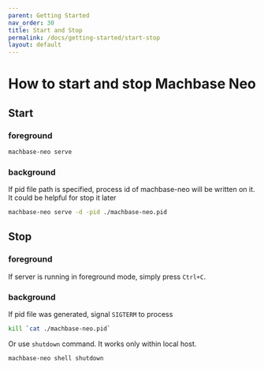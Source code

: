 ```yaml
---
parent: Getting Started
nav_order: 30
title: Start and Stop
permalink: /docs/getting-started/start-stop
layout: default
---
```


# How to start and stop Machbase Neo

## Start

### foreground

```sh
machbase-neo serve
```

### background

If pid file path is specified, process id of machbase-neo will be written on it.
It could be helpful for stop it later

```sh
machbase-neo serve -d -pid ./machbase-neo.pid
```

## Stop

### foreground

If server is running in foreground mode, simply press `Ctrl+C`.

###  background

If pid file was generated, signal `SIGTERM` to process

```sh
kill `cat ./machbase-neo.pid`
```

Or use `shutdown` command. It works only within local host.

```sh
machbase-neo shell shutdown
```
